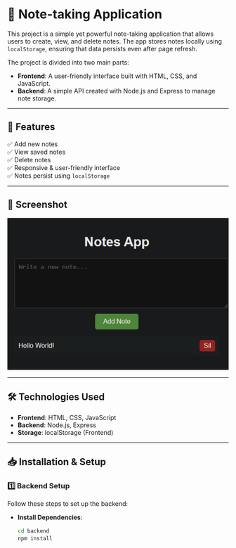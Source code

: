 # 📝 Note-taking Application

This project is a simple yet powerful note-taking application that allows users to create, view, and delete notes. The app stores notes locally using `localStorage`, ensuring that data persists even after page refresh.

The project is divided into two main parts:
- **Frontend**: A user-friendly interface built with HTML, CSS, and JavaScript.
- **Backend**: A simple API created with Node.js and Express to manage note storage.

---

## 🚀 Features
✅ Add new notes  
✅ View saved notes  
✅ Delete notes  
✅ Responsive & user-friendly interface  
✅ Notes persist using `localStorage`  

---

## 📸 Screenshot  
![Note-taking App Screenshot](frontend/write.png)  <!-- Add your screenshot here -->

---

## 🛠️ Technologies Used
- **Frontend**: HTML, CSS, JavaScript  
- **Backend**: Node.js, Express  
- **Storage**: localStorage (Frontend)

---

## 📥 Installation & Setup

### 1️⃣ Backend Setup  
Follow these steps to set up the backend:

- **Install Dependencies**:  
  ```bash
  cd backend
  npm install
